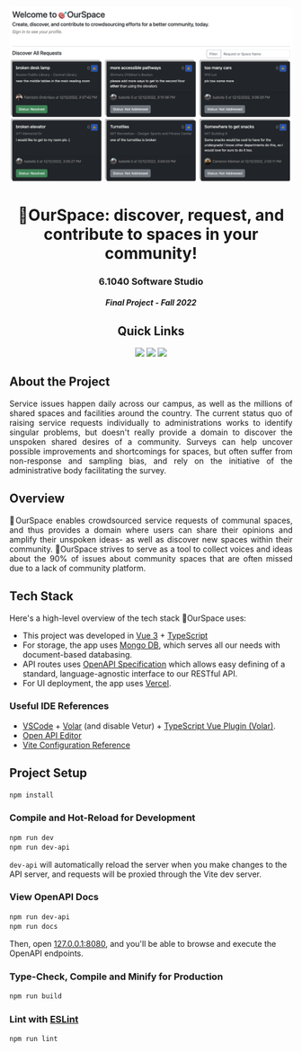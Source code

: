 <div align="center">
<img src="src/assets/webAppScreenshot.png" alt="homepage" width="750"/>
</div>
<h1 align="center"> 🎯OurSpace: 
discover, request, and contribute to spaces in your community! </h1>
<h3 align="center"> 6.1040 Software Studio </h3>
<h5 align="center">  Final Project - Fall 2022</h5>

<h2 align="center"> Quick Links </h2>
<div align = "center">
<a ref="https://ourspace-project.vercel.app/">
<img src='https://img.shields.io/badge/HOMEPAGE-gray?style=for-the-badge'></a>
<a href="https://61040-fa22.github.io/about/">
<img src='https://img.shields.io/badge/6.1040 Class Website-blue?style=for-the-badge'></a>
<a href="https://6-1040-final-project-docs.vercel.app/">
<img src='https://img.shields.io/badge/Swagger ui-green?style=for-the-badge'></a>
</div>

<h2> About the Project </h2>
<p align="justify"> 
Service issues happen daily across our campus, as well as the millions of shared spaces and facilities around the country. The current status quo of raising service requests individually to administrations works to identify singular problems, but doesn't really provide a domain to discover the unspoken shared desires of a community. Surveys can help uncover possible improvements and shortcomings for spaces, but often suffer from non-response and sampling bias, and rely on the initiative of the administrative body facilitating the survey.
</p>

<h2> Overview </h2>
<p align="justify">
🎯OurSpace enables crowdsourced service requests of communal spaces, and thus provides a domain where users can share their opinions and amplify their unspoken ideas- as well as discover new spaces within their community. 🎯OurSpace strives to serve as a tool to collect voices and ideas about the 90% of issues about community spaces that are often missed due to a lack of community platform. 
</p>

<h2> 

<h2> Tech Stack </h2>
Here's a high-level overview of the tech stack 🎯OurSpace uses:

 - This project was developed in [Vue 3](https://vuejs.org/guide/introduction.html) + [TypeScript](https://www.typescriptlang.org/docs/handbook/declaration-files/introduction.html)
 - For storage, the app uses [Mongo DB](https://www.mongodb.com/docs/manual/introduction/), which serves all our needs with document-based databasing. 
 - API routes uses [OpenAPI Specification](https://swagger.io/specification/) which allows easy defining of a standard, language-agnostic interface to our RESTful API.
 - For UI deployment, the app uses [Vercel](https://vercel.com/docs).

### Useful IDE References
- [VSCode](https://code.visualstudio.com/) + [Volar](https://marketplace.visualstudio.com/items?itemName=Vue.volar) (and disable Vetur) + [TypeScript Vue Plugin (Volar)](https://marketplace.visualstudio.com/items?itemName=Vue.vscode-typescript-vue-plugin).
- [Open API Editor](https://marketplace.visualstudio.com/items?itemName=42Crunch.vscode-openapi)
 - [Vite Configuration Reference](https://vitejs.dev/config/)
## Project Setup
```sh
npm install
```
### Compile and Hot-Reload for Development
```sh
npm run dev
npm run dev-api
```
`dev-api` will automatically reload the server when you make changes to the API server, and requests will be proxied through the Vite dev server.
### View OpenAPI Docs
```sh
npm run dev-api
npm run docs
```
Then, open [127.0.0.1:8080](http://127.0.0.1), and you'll be able to browse and execute the OpenAPI endpoints.

### Type-Check, Compile and Minify for Production
```sh
npm run build
```
### Lint with [ESLint](https://eslint.org/)
```sh
npm run lint
```